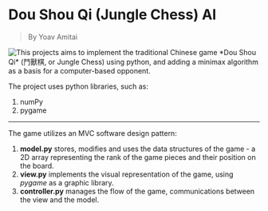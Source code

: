 # Dou Shou Qi (Jungle Chess) AI
> By Yoav Amitai
> 

<img style="float: left" src="https://ancientchess.com/graphics-rules/dou_shou_qi_jungle_game-board.jpg">
This projects aims to implement the traditional Chinese game *Dou Shou Qi* (鬥獸棋, or Jungle Chess) using python, and adding a minimax algorithm as a basis for a computer-based opponent.

The project uses python libraries, such as:
 1. numPy
 2. pygame

___

The game utilizes an MVC software design pattern:
 1. **model.py** stores, modifies and uses the data structures of the game - a 2D array representing the rank of the game pieces and their position on the board.
 2. **view.py** implements the visual representation of the game, using _pygame_ as a graphic library.
 3. **controller.py** manages the flow of the game, communications between the view and the model.


